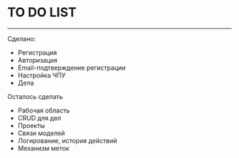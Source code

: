 <h1>TO DO LIST</h1>
<hr>
<p>Сделано:</p>
<ul>
    <li>Регистрация</li>
    <li>Авторизация</li>
    <li>Email-подтверждение регистрации</li>
    <li>Настройка ЧПУ</li>
    <li>Дела</li>
</ul>
<p>Осталось сделать</p>
<ul>
    <li>Рабочая область</li>
    <li>CRUD для дел</li>
    <li>Проекты</li>
    <li>Связи моделей</li>
    <li>Логирование, история действий</li>
    <li>Механизм меток</li>
</ul>
